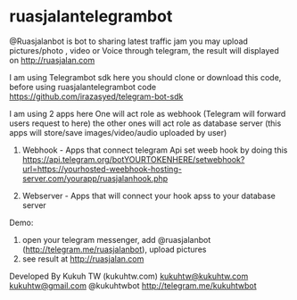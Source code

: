 # ruasjalantelegrambot

@Ruasjalanbot is bot to sharing latest traffic jam
you may upload pictures/photo , video or Voice through telegram,
the result will displayed on http://ruasjalan.com

I am using Telegrambot sdk here
you should clone or download this code, before using ruasjalantelegrambot code
https://github.com/irazasyed/telegram-bot-sdk



I am using 2 apps here
One will act role as webhook (Telegram will forward users request to here)
the other ones will act role as database server (this apps will store/save images/video/audio uploaded by user)

1. Webhook - Apps that connect telegram Api
set weeb hook by doing this
https://api.telegram.org/botYOURTOKENHERE/setwebhook?url=https://yourhosted-weebhook-hosting-server.com/yourapp/ruasjalanhook.php

2. Webserver - Apps that will connect your hook apss to your database server

Demo:
1. open your telegram messenger, add @ruasjalanbot (http://telegram.me/ruasjalanbot), upload pictures
2. see result at http://ruasjalan.com

Developed By Kukuh TW (kukuhtw.com)
kukuhtw@kukuhtw.com
kukuhtw@gmail.com
@kukuhtwbot http://telegram.me/kukuhtwbot

